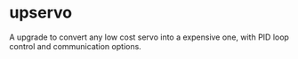 # upservo
A upgrade to convert any low cost servo into a expensive one, with PID loop control and communication options.
